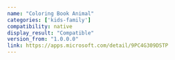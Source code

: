 ```yaml
---
name: "Coloring Book Animal"
categories: ['kids-family']
compatibility: native
display_result: "Compatible"
version_from: "1.0.0.0"
link: https://apps.microsoft.com/detail/9PC4G309DSTP
---
```

